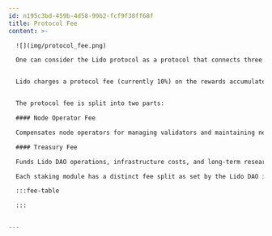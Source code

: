 ```yaml
---
id: n195c3bd-459b-4d58-99b2-fcf9f38ff68f
title: Protocol Fee
content: >-

  ![](img/protocol_fee.png)

  One can consider the Lido protocol as a protocol that connects three actors: the Lido DAO, stakers (stETH holders), and Node Operators (independent third parties that run validators using Lido). In order for the protocol to be sustainable, a protocol fee is incurred on staking rewards, which works by "splitting" rewards during the rebase process across these three actors.


  Lido charges a protocol fee (currently 10%) on the rewards accumulated by the staked ETH underlying the protocol. This fee sustains the protocol’s operations, supports infrastructure, and funds ecosystem development. It is automatically apportioned as a part of the daily rebase process during the rewards distribution phase. The protocol fee is waived during periods of negative net rewards, when Consensus Layer penalties exceed earned rewards. The fee rate is set by the Lido DAO through on-chain governance, subject to alignment with the protocol’s needs and user interests.


  The protocol fee is split into two parts:

  #### Node Operator Fee

  Compensates node operators for managing validators and maintaining network reliability.

  #### Treasury Fee

  Funds Lido DAO operations, infrastructure costs, and long-term research and development efforts.

  Each staking module has a distinct fee split as set by the Lido DAO in each module's configuration:

  :::fee-table

  :::


---
```

